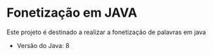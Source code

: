 # Fonetização em JAVA

Este projeto é destinado a realizar a fonetização de palavras em java

- Versão do Java: 8
